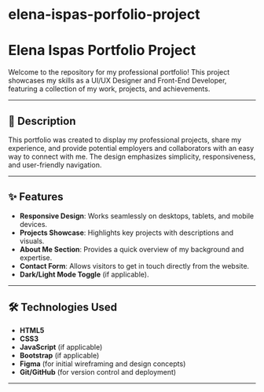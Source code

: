 # elena-ispas-porfolio-project
# Elena Ispas Portfolio Project

Welcome to the repository for my professional portfolio! This project showcases my skills as a UI/UX Designer and Front-End Developer, featuring a collection of my work, projects, and achievements.

---

## 🌟 Description

This portfolio was created to display my professional projects, share my experience, and provide potential employers and collaborators with an easy way to connect with me. The design emphasizes simplicity, responsiveness, and user-friendly navigation.

---

## ✨ Features

- **Responsive Design**: Works seamlessly on desktops, tablets, and mobile devices.
- **Projects Showcase**: Highlights key projects with descriptions and visuals.
- **About Me Section**: Provides a quick overview of my background and expertise.
- **Contact Form**: Allows visitors to get in touch directly from the website.
- **Dark/Light Mode Toggle** (if applicable).

---

## 🛠️ Technologies Used

- **HTML5**
- **CSS3**
- **JavaScript** (if applicable)
- **Bootstrap** (if applicable)
- **Figma** (for initial wireframing and design concepts)
- **Git/GitHub** (for version control and deployment)

---
